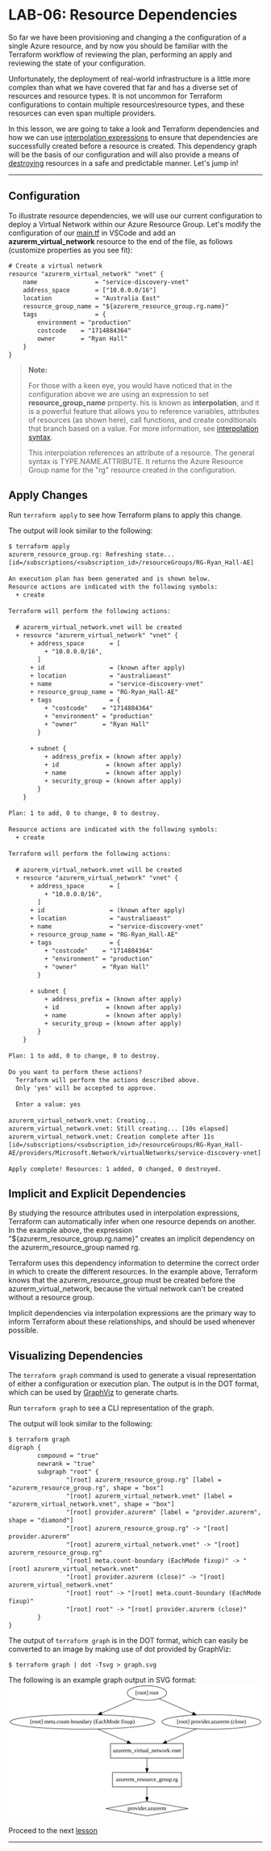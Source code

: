 # LAB-06: Resource Dependencies
So far we have been provisioning and changing a the configuration of a single Azure resource, and by now you should be familiar with the Terraform workflow of reviewing the plan, performing an apply and reviewing the state of your configuration.

Unfortunately, the deployment of real-world infrastructure is a little more complex than what we have covered that far and has a diverse set of resources and resource types. It is not uncommon for Terraform configurations to contain multiple resources\resource types, and these resources can even span multiple providers. 

In this lesson, we are going to take a look and Terraform dependencies and how we can use [interpolation expressions](https://www.terraform.io/docs/configuration-0-11/interpolation.html) to ensure that dependencies are successfully created before a resource is created. This dependency graph will be the basis of our configuration and will also provide a means of [destroying](https://www.terraform.io/docs/commands/destroy.html) resources in  a safe and predictable manner. Let's jump in!

---

## Configuration
To illustrate resource dependencies, we will use our current configuration to deploy a Virtual Network within our Azure Resource Group. Let's modify the configuration of our [main.tf](../main.tf) in VSCode and add an **azurerm_virtual_network** resource to the end of the file, as follows (customize properties as you see fit):
```
# Create a virtual network
resource "azurerm_virtual_network" "vnet" {
    name                = "service-discovery-vnet"
    address_space       = ["10.0.0.0/16"]
    location            = "Australia East"
    resource_group_name = "${azurerm_resource_group.rg.name}"
    tags                = {
        environment = "production"
        costcode    = "1714884364"
        owner       = "Ryan Hall"
    }
}
```
>**Note:**
>
>For those with a keen eye, you would have noticed that in the configuration above we are using an expression to set **resource_group_name** property. his is known as **interpolation**, and it is a powerful feature that allows you to reference variables, attributes of resources (as shown here), call functions, and create conditionals that branch based on a value. For more information, see [interpolation syntax](https://www.terraform.io/docs/configuration-0-11/interpolation.html).
>
>This interpolation references an attribute of a resource. The general syntax is TYPE.NAME.ATTRIBUTE. It returns the Azure Resource Group name for the "rg" resource created in the configuration.

## Apply Changes
Run `terraform apply` to see how Terraform plans to apply this change.

The output will look similar to the following:
```
$ terraform apply
azurerm_resource_group.rg: Refreshing state... [id=/subscriptions/<subscription_id>/resourceGroups/RG-Ryan_Hall-AE]

An execution plan has been generated and is shown below.  
Resource actions are indicated with the following symbols:
  + create

Terraform will perform the following actions:

  # azurerm_virtual_network.vnet will be created
  + resource "azurerm_virtual_network" "vnet" {
      + address_space       = [
          + "10.0.0.0/16",
        ]
      + id                  = (known after apply)
      + location            = "australiaeast"
      + name                = "service-discovery-vnet"
      + resource_group_name = "RG-Ryan_Hall-AE"
      + tags                = {
          + "costcode"    = "1714884364"
          + "environment" = "production"
          + "owner"       = "Ryan Hall"
        }

      + subnet {
          + address_prefix = (known after apply)
          + id             = (known after apply)
          + name           = (known after apply)
          + security_group = (known after apply)
        }
    }

Plan: 1 to add, 0 to change, 0 to destroy.

Resource actions are indicated with the following symbols:
  + create

Terraform will perform the following actions:

  # azurerm_virtual_network.vnet will be created
  + resource "azurerm_virtual_network" "vnet" {
      + address_space       = [
          + "10.0.0.0/16",
        ]
      + id                  = (known after apply)
      + location            = "australiaeast"
      + name                = "service-discovery-vnet"
      + resource_group_name = "RG-Ryan_Hall-AE"
      + tags                = {
          + "costcode"    = "1714884364"
          + "environment" = "production"
          + "owner"       = "Ryan Hall"
        }

      + subnet {
          + address_prefix = (known after apply)
          + id             = (known after apply)
          + name           = (known after apply)
          + security_group = (known after apply)
        }
    }

Plan: 1 to add, 0 to change, 0 to destroy.

Do you want to perform these actions?
  Terraform will perform the actions described above.
  Only 'yes' will be accepted to approve.

  Enter a value: yes

azurerm_virtual_network.vnet: Creating...
azurerm_virtual_network.vnet: Still creating... [10s elapsed]
azurerm_virtual_network.vnet: Creation complete after 11s [id=/subscriptions/<subscription_id>/resourceGroups/RG-Ryan_Hall-AE/providers/Microsoft.Network/virtualNetworks/service-discovery-vnet]

Apply complete! Resources: 1 added, 0 changed, 0 destroyed.
```
## Implicit and Explicit Dependencies
By studying the resource attributes used in interpolation expressions, Terraform can automatically infer when one resource depends on another. In the example above, the expression "${azurerm_resource_group.rg.name}" creates an implicit dependency on the azurerm_resource_group named rg.

Terraform uses this dependency information to determine the correct order in which to create the different resources. In the example above, Terraform knows that the azurerm_resource_group must be created before the azurerm_virtual_network, because the virtual network can't be created without a resource group.

Implicit dependencies via interpolation expressions are the primary way to inform Terraform about these relationships, and should be used whenever possible.

## Visualizing Dependencies
The `terraform graph` command is used to generate a visual representation of either a configuration or execution plan. The output is in the DOT format, which can be used by [GraphViz](http://www.graphviz.org/) to generate charts.

Run `terraform graph` to see a CLI representation of the graph.

The output will look similar to the following:
```
$ terraform graph
digraph {
        compound = "true"
        newrank = "true"
        subgraph "root" {
                "[root] azurerm_resource_group.rg" [label = "azurerm_resource_group.rg", shape = "box"]
                "[root] azurerm_virtual_network.vnet" [label = "azurerm_virtual_network.vnet", shape = "box"]
                "[root] provider.azurerm" [label = "provider.azurerm", shape = "diamond"]
                "[root] azurerm_resource_group.rg" -> "[root] provider.azurerm"
                "[root] azurerm_virtual_network.vnet" -> "[root] azurerm_resource_group.rg"
                "[root] meta.count-boundary (EachMode fixup)" -> "[root] azurerm_virtual_network.vnet"
                "[root] provider.azurerm (close)" -> "[root] azurerm_virtual_network.vnet"
                "[root] root" -> "[root] meta.count-boundary (EachMode fixup)"
                "[root] root" -> "[root] provider.azurerm (close)"
        }
}
```
The output of `terraform graph` is in the DOT format, which can easily be converted to an image by making use of dot provided by GraphViz:
```
$ terraform graph | dot -Tsvg > graph.svg
```
The following is an example graph output in SVG format:
![graph](../images/graph.svg)
 
Proceed to the next [lesson](./07_Variables.md)

---